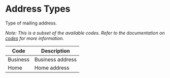 # Address Types

Type of mailing address.

*Note: This is a subset of the available codes. Refer to the documentation on [codes](codes.md) for more information.*

| Code | Description |
| - | - |
| Business | Business address |
| Home | Home address |
